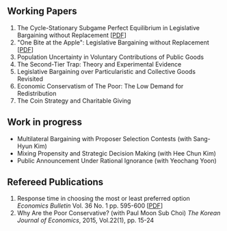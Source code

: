 ## Working Papers
1. The Cycle-Stationary Subgame Perfect Equilibrium in Legislative Bargaining without Replacement [[PDF](https://www.dropbox.com/s/sexydlcntyjwq95/CycleStationaryEquilibriumInLegislativeBargaining.pdf "PDF")]  
2. "One Bite at the Apple": Legislative Bargaining without Replacement [[PDF](http://google.com "To Be Updated")]  
3. Population Uncertainty in Voluntary Contributions of Public Goods  
4. The Second-Tier Trap: Theory and Experimental Evidence  
5. Legislative Bargaining over Particularistic and Collective Goods Revisited  
6. Economic Conservatism of The Poor: The Low Demand for Redistribution  
7. The Coin Strategy and Charitable Giving

## Work in progress
* Multilateral Bargaining with Proposer Selection Contests (with Sang-Hyun Kim)
* Mixing Propensity and Strategic Decision Making (with Hee Chun Kim)
* Public Announcement Under Rational Ignorance (with Yeochang Yoon)

## Refereed Publications
1. Response time in choosing the most or least preferred option _Economics Bulletin_ Vol. 36 No. 1 pp. 595-600 [[PDF](http://www.accessecon.com/Pubs/EB/2016/Volume36/EB-16-V36-I1-P59.pdf "PDF")]  
2. Why Are the Poor Conservative? (with Paul Moon Sub Choi) _The Korean Journal of Economics_, 2015, Vol.22(1), pp. 15-24
